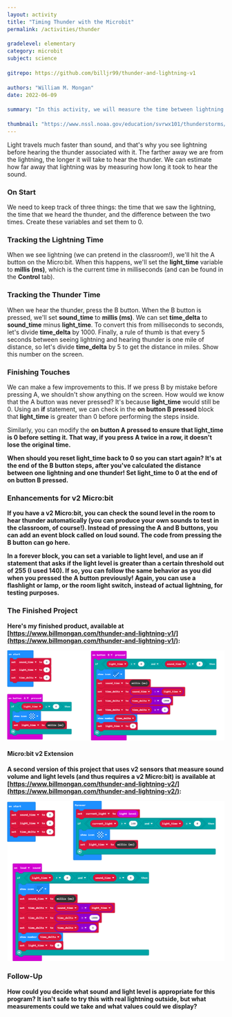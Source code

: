 ```yaml
---
layout: activity
title: "Timing Thunder with the Microbit"
permalink: /activities/thunder

gradelevel: elementary
category: microbit
subject: science

gitrepo: https://github.com/billjr99/thunder-and-lightning-v1 

authors: "William M. Mongan"
date: 2022-06-09

summary: "In this activity, we will measure the time between lightning and thunder to estimate the distance of a thunderstorm.  Remember that if you can hear thunder, you can be struck by lightning, so this is not for outdoor use during a storm!"

thumbnail: "https://www.nssl.noaa.gov/education/svrwx101/thunderstorms/img/Lightning_hits_tree-800.jpg"
---
```


Light travels much faster than sound, and that's why you see lightning before hearing the thunder associated with it.  The farther away we are from the lightning, the longer it will take to hear the thunder.  We can estimate how far away that lightning was by measuring how long it took to hear the sound.

### On Start
We need to keep track of three things: the time that we saw the lightning, the time that we heard the thunder, and the difference between the two times.  Create these variables and set them to 0.

### Tracking the Lightning Time
When we see lightning (we can pretend in the classroom!), we'll hit the A button on the Micro:bit.  When this happens, we'll set the <strong>light_time</strong> variable to <strong>millis (ms)</strong>, which is the current time in milliseconds (and can be found in the <strong>Control</strong> tab).  

### Tracking the Thunder Time
When we hear the thunder, press the B button.  When the B button is pressed, we'll set <strong>sound_time</strong> to <strong>millis (ms)</strong>.  We can set <strong>time_delta</strong> to <strong>sound_time</strong> minus <strong>light_time</strong>.  To convert this from milliseconds to seconds, let's divide <strong>time_delta</strong> by 1000.  Finally, a rule of thumb is that every 5 seconds between seeing lightning and hearing thunder is one mile of distance, so let's divide <strong>time_delta</strong> by 5 to get the distance in miles.  Show this number on the screen.

### Finishing Touches

We can make a few improvements to this.  If we press B by mistake before pressing A, we shouldn't show anything on the screen.  How would we know that the A button was never pressed?  It's because <strong>light_time</strong> would still be 0.  Using an <strong>if</strong> statement, we can check in the <strong>on button B pressed</strong> block that <strong>light_time</strong> is greater than 0 before performing the steps inside.

Similarly, you can modify the <strong>on button A pressed</block> to ensure that <strong>light_time</strong> is 0 before setting it.  That way, if you press A twice in a row, it doesn't lose the original time.

When should you reset <strong>light_time</strong> back to 0 so you can start again?  It's at the end of the B button steps, after you've calculated the distance between one lightning and one thunder!  Set <strong>light_time</strong> to 0 at the end of <strong>on button B pressed</strong>.

### Enhancements for v2 Micro:bit
If you have a v2 Micro:bit, you can check the sound level in the room to hear thunder automatically (you can produce your own sounds to test in the classroom, of course!).  Instead of pressing the A and B buttons, you can add an event block called <strong>on loud sound</strong>.  The code from pressing the B button can go here.  

In a <strong>forever</strong> block, you can set a variable to <strong>light level</strong>, and use an <strong>if</strong> statement that asks if the light level is greater than a certain threshold out of 255 (I used 140).  If so, you can follow the same behavior as you did when you pressed the A button previously!  Again, you can use a flashlight or lamp, or the room light switch, instead of actual lightning, for testing purposes.

### The Finished Project

Here's my finished product, available at [https://www.billmongan.com/thunder-and-lightning-v1/](https://www.billmongan.com/thunder-and-lightning-v1/):

<p align="center">
<img style="max-width:100%;" alt="The finished hide and seek project in the Microbit Makecode" src="https://github.com/billjr99/thunder-and-lightning-v1/raw/master/.github/makecode/blocks.png">
</p>

#### Micro:bit v2 Extension

A second version of this project that uses v2 sensors that measure sound volume and light levels (and thus requires a v2 Micro:bit) is available at [https://www.billmongan.com/thunder-and-lightning-v2/](https://www.billmongan.com/thunder-and-lightning-v2/):

<p align="center">
<img style="max-width:100%;" alt="The finished hide and seek project in the Microbit Makecode" src="https://github.com/billjr99/thunder-and-lightning-v2/raw/master/.github/makecode/blocks.png">
</p>

### Follow-Up

How could you decide what sound and light level is appropriate for this program?  It isn't safe to try this with real lightning outside, but what measurements could we take and what values could we display?  